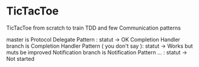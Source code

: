 # TicTacToe
TicTacToe from scratch to train TDD and few Communication patterns

master is Protocol Delegate Pattern : statut -> OK
Completion Handler branch is Completion Handler Pattern ( you don't say ): statut -> Works but muts be improved
Notification branch is Notification Pattern ... : statut -> Not started
